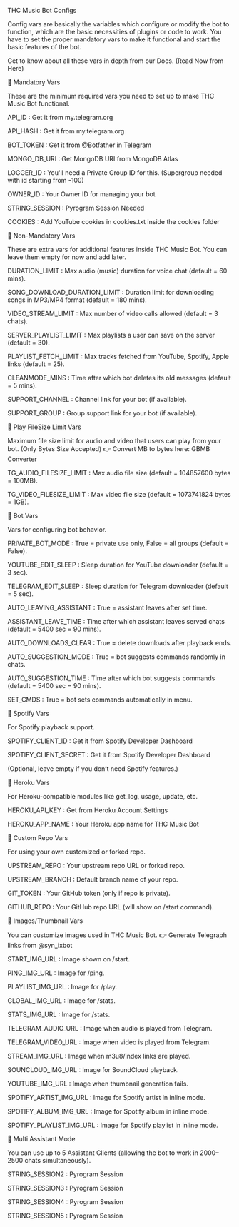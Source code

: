 THC Music Bot Configs

Config vars are basically the variables which configure or modify the bot to function, which are the basic necessities of plugins or code to work. You have to set the proper mandatory vars to make it functional and start the basic features of the bot.

Get to know about all these vars in depth from our Docs. (Read Now from Here)

🔹 Mandatory Vars

These are the minimum required vars you need to set up to make THC Music Bot functional.

API_ID : Get it from my.telegram.org

API_HASH : Get it from my.telegram.org

BOT_TOKEN : Get it from @Botfather
 in Telegram

MONGO_DB_URI : Get MongoDB URI from MongoDB Atlas

LOGGER_ID : You'll need a Private Group ID for this. (Supergroup needed with id starting from -100)

OWNER_ID : Your Owner ID for managing your bot

STRING_SESSION : Pyrogram Session Needed

COOKIES : Add YouTube cookies in cookies.txt inside the cookies folder

🔹 Non-Mandatory Vars

These are extra vars for additional features inside THC Music Bot. You can leave them empty for now and add later.

DURATION_LIMIT : Max audio (music) duration for voice chat (default = 60 mins).

SONG_DOWNLOAD_DURATION_LIMIT : Duration limit for downloading songs in MP3/MP4 format (default = 180 mins).

VIDEO_STREAM_LIMIT : Max number of video calls allowed (default = 3 chats).

SERVER_PLAYLIST_LIMIT : Max playlists a user can save on the server (default = 30).

PLAYLIST_FETCH_LIMIT : Max tracks fetched from YouTube, Spotify, Apple links (default = 25).

CLEANMODE_MINS : Time after which bot deletes its old messages (default = 5 mins).

SUPPORT_CHANNEL : Channel link for your bot (if available).

SUPPORT_GROUP : Group support link for your bot (if available).

🔹 Play FileSize Limit Vars

Maximum file size limit for audio and video that users can play from your bot. (Only Bytes Size Accepted)
👉 Convert MB to bytes here: GBMB Converter

TG_AUDIO_FILESIZE_LIMIT : Max audio file size (default = 104857600 bytes = 100MB).

TG_VIDEO_FILESIZE_LIMIT : Max video file size (default = 1073741824 bytes = 1GB).

🔹 Bot Vars

Vars for configuring bot behavior.

PRIVATE_BOT_MODE : True = private use only, False = all groups (default = False).

YOUTUBE_EDIT_SLEEP : Sleep duration for YouTube downloader (default = 3 sec).

TELEGRAM_EDIT_SLEEP : Sleep duration for Telegram downloader (default = 5 sec).

AUTO_LEAVING_ASSISTANT : True = assistant leaves after set time.

ASSISTANT_LEAVE_TIME : Time after which assistant leaves served chats (default = 5400 sec = 90 mins).

AUTO_DOWNLOADS_CLEAR : True = delete downloads after playback ends.

AUTO_SUGGESTION_MODE : True = bot suggests commands randomly in chats.

AUTO_SUGGESTION_TIME : Time after which bot suggests commands (default = 5400 sec = 90 mins).

SET_CMDS : True = bot sets commands automatically in menu.

🔹 Spotify Vars

For Spotify playback support.

SPOTIFY_CLIENT_ID : Get it from Spotify Developer Dashboard

SPOTIFY_CLIENT_SECRET : Get it from Spotify Developer Dashboard

(Optional, leave empty if you don’t need Spotify features.)

🔹 Heroku Vars

For Heroku-compatible modules like get_log, usage, update, etc.

HEROKU_API_KEY : Get from Heroku Account Settings

HEROKU_APP_NAME : Your Heroku app name for THC Music Bot

🔹 Custom Repo Vars

For using your own customized or forked repo.

UPSTREAM_REPO : Your upstream repo URL or forked repo.

UPSTREAM_BRANCH : Default branch name of your repo.

GIT_TOKEN : Your GitHub token (only if repo is private).

GITHUB_REPO : Your GitHub repo URL (will show on /start command).

🔹 Images/Thumbnail Vars

You can customize images used in THC Music Bot.
👉 Generate Telegraph links from @syn_ixbot

START_IMG_URL : Image shown on /start.

PING_IMG_URL : Image for /ping.

PLAYLIST_IMG_URL : Image for /play.

GLOBAL_IMG_URL : Image for /stats.

STATS_IMG_URL : Image for /stats.

TELEGRAM_AUDIO_URL : Image when audio is played from Telegram.

TELEGRAM_VIDEO_URL : Image when video is played from Telegram.

STREAM_IMG_URL : Image when m3u8/index links are played.

SOUNCLOUD_IMG_URL : Image for SoundCloud playback.

YOUTUBE_IMG_URL : Image when thumbnail generation fails.

SPOTIFY_ARTIST_IMG_URL : Image for Spotify artist in inline mode.

SPOTIFY_ALBUM_IMG_URL : Image for Spotify album in inline mode.

SPOTIFY_PLAYLIST_IMG_URL : Image for Spotify playlist in inline mode.

🔹 Multi Assistant Mode

You can use up to 5 Assistant Clients (allowing the bot to work in 2000–2500 chats simultaneously).

STRING_SESSION2 : Pyrogram Session

STRING_SESSION3 : Pyrogram Session

STRING_SESSION4 : Pyrogram Session

STRING_SESSION5 : Pyrogram Session

